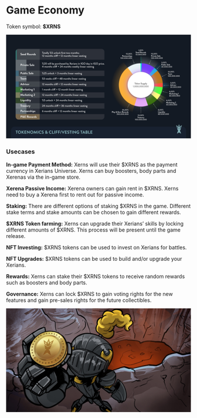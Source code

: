 # Game Economy

Token symbol: **$XRNS**

![](<.gitbook/assets/tokenomics final.jpg>)

### Usecases

**In-game Payment Method:** Xerns will use their $XRNS as the payment currency in Xerians Universe. Xerns can buy boosters, body parts and Xerenas via the in-game store.

**Xerena Passive Income:** Xerena owners can gain rent in $XRNS. Xerns need to buy a Xerena first to rent out for passive income.

**Staking:** There are different options of staking $XRNS in the game. Different stake terms and stake amounts can be chosen to gain different rewards.

**$XRNS Token farming:** Xerns can upgrade their Xerians’ skills by locking different amounts of $XRNS. This process will be present until the game release.

**NFT Investing:** $XRNS tokens can be used to invest on Xerians for battles.

**NFT Upgrades:** $XRNS tokens can be used to build and/or upgrade your Xerians.

**Rewards:** Xerns can stake their $XRNS tokens to receive random rewards such as boosters and body parts.

**Governance:** Xerns can lock $XRNS to gain voting rights for the new features and gain pre-sales rights for the future collectibles.

![](.gitbook/assets/Tokenomics.jpg)
